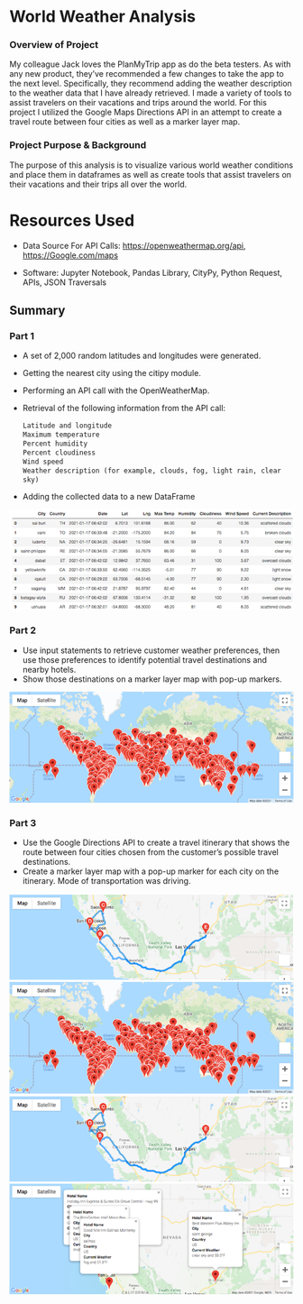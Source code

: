 # World Weather Analysis

### Overview of Project
My colleague Jack loves the PlanMyTrip app as do the beta testers. As with any new product, they’ve recommended a few changes to take the app to the next level. Specifically, they recommend adding the weather description to the weather data that I have already retrieved. I made a variety of tools to assist travelers on their vacations and trips around the world. For this project I utilized the Google Maps Directions API in an attempt to create a travel route between four cities as well as a marker layer map.

### Project Purpose & Background
The purpose of this analysis is to visualize various world weather conditions and place them in dataframes as well as create tools that assist travelers on their vacations and their trips all over the world.

# Resources Used
- Data Source For API Calls: https://openweathermap.org/api, https://Google.com/maps

- Software: Jupyter Notebook, Pandas Library, CityPy, Python Request, APIs, JSON Traversals


## Summary

### Part 1
- A set of 2,000 random latitudes and longitudes were generated.
- Getting the nearest city using the citipy module.
- Performing an API call with the OpenWeatherMap.
- Retrieval of the following information from the API call:

    ```
    Latitude and longitude
    Maximum temperature
    Percent humidity
    Percent cloudiness
    Wind speed
    Weather description (for example, clouds, fog, light rain, clear sky)
    ```
- Adding the collected data to a new DataFrame

![Data Frame](Resources/ReadMeDataFrame.png)

### Part 2
- Use input statements to retrieve customer weather preferences, then use those preferences to identify potential travel destinations and nearby hotels. 
- Show those destinations on a marker layer map with pop-up markers.

![Map Markers](Resources/ReadMeMarkers.png)

### Part 3
- Use the Google Directions API to create a travel itinerary that shows the route between four cities chosen from the customer’s possible travel destinations. 
- Create a marker layer map with a pop-up marker for each city on the itinerary. Mode of transportation was driving.

![Map Routing](Resources/ReadMeRoute.png)
![Map Markers](Resources/ReadMeMarkers.png)
![Map Routing](Resources/ReadMeRoute.png)
![Map Trip](Resources/ReadMeTrip.png)
